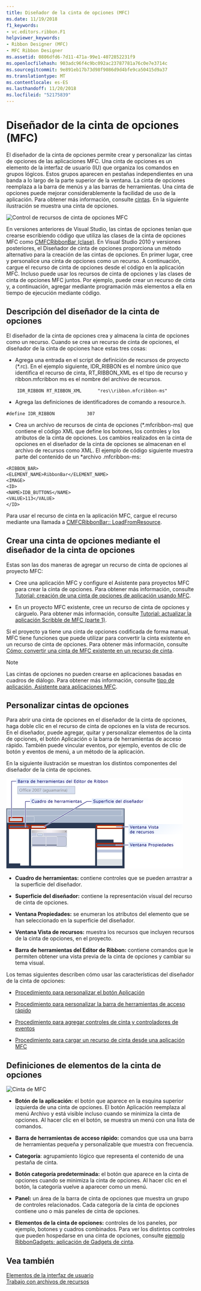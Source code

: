 ```yaml
---
title: Diseñador de la cinta de opciones (MFC)
ms.date: 11/19/2018
f1_keywords:
- vc.editors.ribbon.F1
helpviewer_keywords:
- Ribbon Designer (MFC)
- MFC Ribbon Designer
ms.assetid: 0806dfd6-7d11-471a-99e1-4072852231f9
ms.openlocfilehash: 903adc96f4c9bc092ac23787781a76c0e7e3714c
ms.sourcegitcommit: 9e891eb17b73d98f9086d9d4bfe9ca50415d9a37
ms.translationtype: MT
ms.contentlocale: es-ES
ms.lasthandoff: 11/20/2018
ms.locfileid: "52175839"
---
```

# <a name="ribbon-designer-mfc"></a>Diseñador de la cinta de opciones (MFC)

El diseñador de la cinta de opciones permite crear y personalizar las cintas de opciones de las aplicaciones MFC. Una cinta de opciones es un elemento de la interfaz de usuario (IU) que organiza los comandos en grupos lógicos. Estos grupos aparecen en pestañas independientes en una banda a lo largo de la parte superior de la ventana. La cinta de opciones reemplaza a la barra de menús y a las barras de herramientas. Una cinta de opciones puede mejorar considerablemente la facilidad de uso de la aplicación. Para obtener más información, consulte [cintas](/windows/desktop/uxguide/cmd-ribbons). En la siguiente ilustración se muestra una cinta de opciones.

![Control de recursos de cinta de opciones MFC](../mfc/media/ribbon_no_callouts.png "Control de recursos de cinta de opciones MFC")

En versiones anteriores de Visual Studio, las cintas de opciones tenían que crearse escribiendo código que utiliza las clases de la cinta de opciones MFC como [CMFCRibbonBar (clase)](../mfc/reference/cmfcribbonbar-class.md). En Visual Studio 2010 y versiones posteriores, el Diseñador de cinta de opciones proporciona un método alternativo para la creación de las cintas de opciones. En primer lugar, cree y personalice una cinta de opciones como un recurso. A continuación, cargue el recurso de cinta de opciones desde el código en la aplicación MFC. Incluso puede usar los recursos de cinta de opciones y las clases de cinta de opciones MFC juntos. Por ejemplo, puede crear un recurso de cinta y, a continuación, agregar mediante programación más elementos a ella en tiempo de ejecución mediante código.

## <a name="understanding-the-ribbon-designer"></a>Descripción del diseñador de la cinta de opciones

El diseñador de la cinta de opciones crea y almacena la cinta de opciones como un recurso. Cuando se crea un recurso de cinta de opciones, el diseñador de la cinta de opciones hace estas tres cosas:

- Agrega una entrada en el script de definición de recursos de proyecto (*.rc). En el ejemplo siguiente, IDR_RIBBON es el nombre único que identifica el recurso de cinta, RT_RIBBON_XML es el tipo de recurso y ribbon.mfcribbon ms es el nombre del archivo de recursos.

```
    IDR_RIBBON RT_RIBBON_XML      "res\\ribbon.mfcribbon-ms"
```

- Agrega las definiciones de identificadores de comando a resource.h.

```
#define IDR_RIBBON            307
```

- Crea un archivo de recursos de cinta de opciones (*.mfcribbon-ms) que contiene el código XML que define los botones, los controles y los atributos de la cinta de opciones. Los cambios realizados en la cinta de opciones en el diseñador de la cinta de opciones se almacenan en el archivo de recursos como XML. El ejemplo de código siguiente muestra parte del contenido de un \*archivo .mfcribbon-ms:

```
<RIBBON_BAR>
<ELEMENT_NAME>RibbonBar</ELEMENT_NAME>
<IMAGE>
<ID>
<NAME>IDB_BUTTONS</NAME>
<VALUE>113</VALUE>
</ID>
```

Para usar el recurso de cinta en la aplicación MFC, cargue el recurso mediante una llamada a [CMFCRibbonBar:: LoadFromResource](../mfc/reference/cmfcribbonbar-class.md#loadfromresource).

## <a name="creating-a-ribbon-by-using-the-ribbon-designer"></a>Crear una cinta de opciones mediante el diseñador de la cinta de opciones

Estas son las dos maneras de agregar un recurso de cinta de opciones al proyecto MFC:

- Cree una aplicación MFC y configure el Asistente para proyectos MFC para crear la cinta de opciones. Para obtener más información, consulte [Tutorial: creación de una cinta de opciones de aplicación usando MFC](../mfc/walkthrough-creating-a-ribbon-application-by-using-mfc.md).

- En un proyecto MFC existente, cree un recurso de cinta de opciones y cárguelo. Para obtener más información, consulte [Tutorial: actualizar la aplicación Scribble de MFC (parte 1)](../mfc/walkthrough-updating-the-mfc-scribble-application-part-1.md).

Si el proyecto ya tiene una cinta de opciones codificada de forma manual, MFC tiene funciones que puede utilizar para convertir la cinta existente en un recurso de cinta de opciones. Para obtener más información, consulte [Cómo: convertir una cinta de MFC existente en un recurso de cinta](../mfc/how-to-convert-an-existing-mfc-ribbon-to-a-ribbon-resource.md).

> [!NOTE]
>  Las cintas de opciones no pueden crearse en aplicaciones basadas en cuadros de diálogo. Para obtener más información, consulte [tipo de aplicación, Asistente para aplicaciones MFC](../mfc/reference/application-type-mfc-application-wizard.md).

## <a name="customizing-ribbons"></a>Personalizar cintas de opciones

Para abrir una cinta de opciones en el diseñador de la cinta de opciones, haga doble clic en el recurso de cinta de opciones en la vista de recursos. En el diseñador, puede agregar, quitar y personalizar elementos de la cinta de opciones, el botón Aplicación o la barra de herramientas de acceso rápido. También puede vincular eventos, por ejemplo, eventos de clic de botón y eventos de menú, a un método de la aplicación.

En la siguiente ilustración se muestran los distintos componentes del diseñador de la cinta de opciones.

![Diseñador de la cinta MFC](../mfc/media/ribbon_designer.png "Diseñador de la cinta MFC")

- **Cuadro de herramientas:** contiene controles que se pueden arrastrar a la superficie del diseñador.

- **Superficie del diseñador:** contiene la representación visual del recurso de cinta de opciones.

- **Ventana Propiedades:** se enumeran los atributos del elemento que se han seleccionado en la superficie del diseñador.

- **Ventana Vista de recursos:** muestra los recursos que incluyen recursos de la cinta de opciones, en el proyecto.

- **Barra de herramientas del Editor de Ribbon:** contiene comandos que le permiten obtener una vista previa de la cinta de opciones y cambiar su tema visual.

Los temas siguientes describen cómo usar las características del diseñador de la cinta de opciones:

- [Procedimiento para personalizar el botón Aplicación](../mfc/how-to-customize-the-application-button.md)

- [Procedimiento para personalizar la barra de herramientas de acceso rápido](../mfc/how-to-customize-the-quick-access-toolbar.md)

- [Procedimiento para agregar controles de cinta y controladores de eventos](../mfc/how-to-add-ribbon-controls-and-event-handlers.md)

- [Procedimiento para cargar un recurso de cinta desde una aplicación MFC](../mfc/how-to-load-a-ribbon-resource-from-an-mfc-application.md)

## <a name="definitions-of-ribbon-elements"></a>Definiciones de elementos de la cinta de opciones

![Cinta de MFC](../mfc/media/ribbon.png "cinta de MFC")

- **Botón de la aplicación:** el botón que aparece en la esquina superior izquierda de una cinta de opciones. El botón Aplicación reemplaza al menú Archivo y está visible incluso cuando se minimiza la cinta de opciones. Al hacer clic en el botón, se muestra un menú con una lista de comandos.

- **Barra de herramientas de acceso rápido:** comandos que usa una barra de herramientas pequeña y personalizable que muestra con frecuencia.

- **Categoría**: agrupamiento lógico que representa el contenido de una pestaña de cinta.

- **Botón categoría predeterminada:** el botón que aparece en la cinta de opciones cuando se minimiza la cinta de opciones. Al hacer clic en el botón, la categoría vuelve a aparecer como un menú.

- **Panel:** un área de la barra de cinta de opciones que muestra un grupo de controles relacionados. Cada categoría de la cinta de opciones contiene uno o más paneles de cinta de opciones.

- **Elementos de la cinta de opciones:** controles de los paneles, por ejemplo, botones y cuadros combinados. Para ver los distintos controles que pueden hospedarse en una cinta de opciones, consulte [ejemplo RibbonGadgets: aplicación de Gadgets de cinta](../visual-cpp-samples.md).

## <a name="see-also"></a>Vea también

[Elementos de la interfaz de usuario](../mfc/user-interface-elements-mfc.md)<br/>
[Trabajo con archivos de recursos](../windows/working-with-resource-files.md)

